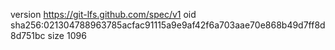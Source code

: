 version https://git-lfs.github.com/spec/v1
oid sha256:021304788963785acfac91115a9e9af42f6a703aae70e868b49d7ff8d8d751bc
size 1096
